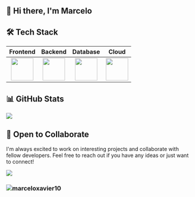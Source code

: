 ## 👋 Hi there, I'm Marcelo

## 🛠️ Tech Stack
<table>
  <thead>
    <tr>
      <th>Frontend</th>
      <th>Backend</th>
      <th>Database</th>
      <th>Cloud</th>
    </tr>
  </thead>
  <tbody>
    <tr>
      <td align="center">
        <img src="https://skillicons.dev/icons?i=angular,html,css&perline=5" height="60"/>
      </td>
      <td align="center">
        <img src="https://skillicons.dev/icons?i=java,spring,maven,nodejs&perline=5" height="60"/>
      </td>
      <td align="center">
        <img src="https://skillicons.dev/icons?i=mysql&perline=3" height="60"/>
      </td>
      <td align="center">
        <img src="https://skillicons.dev/icons?i=aws,azure&perline=3" height="60"/>
      </td>
    </tr>
  </tbody>
</table>

## 📊 GitHub Stats
<td width="50%" align="center">
  <img align="center" src="https://github-readme-stats.anuraghazra1.vercel.app/api/top-langs/?username=marceloxavier10&theme=dark&hide_border=false&no-bg=true&no-frame=true&langs_count=5"/>
    </td>
</tr>
</table>

## 🤝 Open to Collaborate
I'm always excited to work on interesting projects and collaborate with fellow developers. Feel free to reach out if you have any ideas or just want to connect!
<div> 
  <a href="https://www.linkedin.com/in/marceloxavier10/" target="_blank"><img src="https://skillicons.dev/icons?i=linkedin&perline=14" /></a> 
</div>

###  <p align="left"> <img src="https://komarev.com/ghpvc/?username=marceloxavier10&label=Views&color=blue&style=plastic" alt="marceloxavier10" /> </p>
